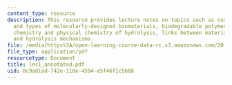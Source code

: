 ```yaml
---
content_type: resource
description: This resource provides lecture notes on topics such as current approaches
  and types of molecularly-designed biomaterials, biodegradable polymeric solids,
  chemistry and physical chemistry of hydrolysis, links between materials structure
  and hydrolysis mechanisms.
file: /media/https%3A/open-learning-course-data-rc.s3.amazonaws.com/20-462j-molecular-principles-of-biomaterials-spring-2006/8c9a81ad742e118e4594e5f46f1c5b68_lec1_annotated.pdf
file_type: application/pdf
resourcetype: Document
title: lec1_annotated.pdf
uid: 8c9a81ad-742e-118e-4594-e5f46f1c5b68
---
```

